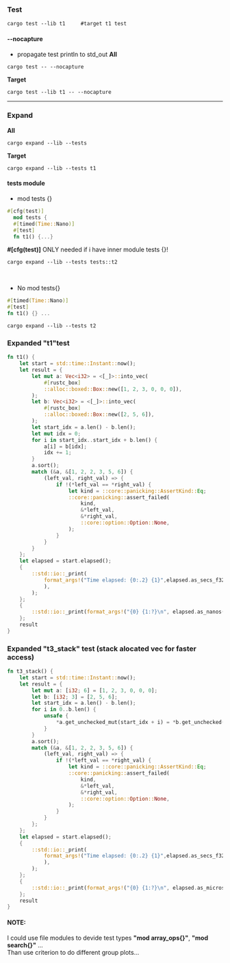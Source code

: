### Test

```shell
cargo test --lib t1     #target t1 test
```

#### --nocapture
- propagate test println to std_out
**All**

```shell
cargo test -- --nocapture
```

**Target**

```shell
cargo test --lib t1 -- --nocapture
```

---

### Expand

**All**

```shell
cargo expand --lib --tests
```

**Target**

```shell
cargo expand --lib --tests t1
```

#### tests module

- mod tests {}

```rust
#[cfg(test)]
  mod tests {
  #[timed(Time::Nano)]
  #[test]
  fn t1() {...}
```
**#[cfg(test)]** ONLY needed if i have inner module tests {}!
```shell
cargo expand --lib --tests tests::t2
```

<br/>

-  No mod tests{}

```rust
#[timed(Time::Nano)]
#[test]
fn t1() {} ...
```

```shell
cargo expand --lib --tests t2
```

### Expanded "t1"test 
```rust
fn t1() {
    let start = std::time::Instant::now();
    let result = {
        let mut a: Vec<i32> = <[_]>::into_vec(
            #[rustc_box]
            ::alloc::boxed::Box::new([1, 2, 3, 0, 0, 0]),
        );
        let b: Vec<i32> = <[_]>::into_vec(
            #[rustc_box]
            ::alloc::boxed::Box::new([2, 5, 6]),
        );
        let start_idx = a.len() - b.len();
        let mut idx = 0;
        for i in start_idx..start_idx + b.len() {
            a[i] = b[idx];
            idx += 1;
        }
        a.sort();
        match (&a, &[1, 2, 2, 3, 5, 6]) {
            (left_val, right_val) => {
                if !(*left_val == *right_val) {
                    let kind = ::core::panicking::AssertKind::Eq;
                    ::core::panicking::assert_failed(
                        kind,
                        &*left_val,
                        &*right_val,
                        ::core::option::Option::None,
                    );
                }
            }
        }
    };
    let elapsed = start.elapsed();
    {
        ::std::io::_print(
            format_args!("Time elapsed: {0:.2} {1}",elapsed.as_secs_f32() * 1_000_000.0,"µs (microseconds) | ",
            ),
        );
    };
    {
        ::std::io::_print(format_args!("{0} {1:?}\n", elapsed.as_nanos(), "nanoseconds"),);
    };
    result
}
```

### Expanded "t3_stack" test (stack alocated vec for faster access)
```rust
fn t3_stack() {
    let start = std::time::Instant::now();
    let result = {
        let mut a: [i32; 6] = [1, 2, 3, 0, 0, 0];
        let b: [i32; 3] = [2, 5, 6];
        let start_idx = a.len() - b.len();
        for i in 0..b.len() {
            unsafe {
                *a.get_unchecked_mut(start_idx + i) = *b.get_unchecked(i);
            }
        }
        a.sort();
        match (&a, &[1, 2, 2, 3, 5, 6]) {
            (left_val, right_val) => {
                if !(*left_val == *right_val) {
                    let kind = ::core::panicking::AssertKind::Eq;
                    ::core::panicking::assert_failed(
                        kind,
                        &*left_val,
                        &*right_val,
                        ::core::option::Option::None,
                    );
                }
            }
        };
    };
    let elapsed = start.elapsed();
    {
        ::std::io::_print(
            format_args!("Time elapsed: {0:.2} {1}",elapsed.as_secs_f32() * 1_000_000.0,"µs (microseconds) | ",
            ),
        );
    };
    {
        ::std::io::_print(format_args!("{0} {1:?}\n", elapsed.as_micros(), "microseconds"),);
    };
    result
}
```

#### NOTE:
I could use file modules to devide test types **"mod array_ops{}"**, **"mod search{}"** ...
<br/>
Than use criterion to do different group plots...
